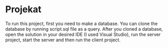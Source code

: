 # Projekat

To run this project, first you need to make a database. You can clone the database by running script.sql file as a query.
After you cloned a database, open the solution in your desired IDE (I used Visual Studio), run the server project, start the server and then run the client project.
